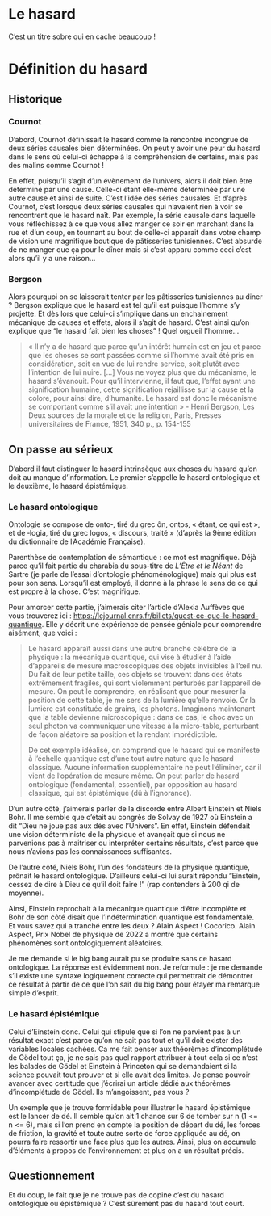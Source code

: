 
# Le hasard

C’est un titre sobre qui en cache beaucoup !

# Définition du hasard

## Historique

### Cournot

D’abord, Cournot définissait le hasard comme la rencontre incongrue de deux séries causales bien déterminées. On peut y avoir une peur du hasard dans le sens où celui-ci échappe à la compréhension de certains, mais pas des malins comme Cournot !

En effet, puisqu’il s’agit d’un évènement de l’univers, alors il doit bien être déterminé par une cause. Celle-ci étant elle-même déterminée par une autre cause et ainsi de suite. C’est l’idée des séries causales. Et d’après Cournot, c’est lorsque deux séries causales qui n’avaient rien à voir se rencontrent que le hasard naît. Par exemple, la série causale dans laquelle vous réfléchissez à ce que vous allez manger ce soir en marchant dans la rue et d’un coup, en tournant au bout de celle-ci apparait dans votre champ de vision une magnifique boutique de pâtisseries tunisiennes. C’est absurde de ne manger que ça pour le dîner mais si c’est apparu comme ceci c’est alors qu’il y a une raison…

### Bergson

Alors pourquoi on se laisserait tenter par les pâtisseries tunisiennes au diner ? Bergson explique que le hasard est tel qu’il est puisque l’homme s’y projette. Et dès lors que celui-ci s’implique dans un enchainement mécanique de causes et effets, alors il s’agit de hasard. C’est ainsi qu’on explique que “le hasard fait bien les choses” ! Quel orgueil l’homme…

> « Il n’y a de hasard que parce qu’un intérêt humain est en jeu et parce que les choses se sont passées comme si l’homme avait été pris en considération, soit en vue de lui rendre service, soit plutôt avec l’intention de lui nuire. […] Vous ne voyez plus que du mécanisme, le hasard s’évanouit. Pour qu’il intervienne, il faut que, l’effet ayant une signification humaine, cette signification rejaillisse sur la cause et la colore, pour ainsi dire, d’humanité. Le hasard est donc le mécanisme se comportant comme s’il avait une intention » - Henri Bergson, Les Deux sources de la morale et de la religion, Paris, Presses universitaires de France, 1951, 340 p., p. 154-155

## On passe au sérieux

D’abord il faut distinguer le hasard intrinsèque aux choses du hasard qu’on doit au manque d’information. Le premier s’appelle le hasard ontologique et le deuxième, le hasard épistémique.

### Le hasard ontologique

Ontologie se compose de onto‑, tiré du grec ôn, ontos, « étant, ce qui est », et de ‑logia, tiré du grec logos, « discours, traité » (d’après la 9ème édition du dictionnaire de l’Académie Française).

Parenthèse de contemplation de sémantique : ce mot est magnifique. Déjà parce qu’il fait partie du charabia du sous-titre de *L’Être et le Néant* de Sartre (je parle de l’essai d’ontologie phénoménologique) mais qui plus est pour son sens. Lorsqu’il est employé, il donne à la phrase le sens de ce qui est propre à la chose. C’est magnifique.

Pour amorcer cette partie, j’aimerais citer l’article d’Alexia Auffèves que vous trouverez ici : <https://lejournal.cnrs.fr/billets/quest-ce-que-le-hasard-quantique>. Elle y décrit une expérience de pensée géniale pour comprendre aisément, que voici :

> Le hasard apparaît aussi dans une autre branche célèbre de la physique : la mécanique quantique, qui vise à étudier à l’aide d’appareils de mesure macroscopiques des objets invisibles à l’œil nu. Du fait de leur petite taille, ces objets se trouvent dans des états extrêmement fragiles, qui sont violemment perturbés par l’appareil de mesure. On peut le comprendre, en réalisant que pour mesurer la position de cette table, je me sers de la lumière qu’elle renvoie. Or la lumière est constituée de grains, les photons. Imaginons maintenant que la table devienne microscopique : dans ce cas, le choc avec un seul photon va communiquer une vitesse à la micro-table, perturbant de façon aléatoire sa position et la rendant imprédictible.
>
> De cet exemple idéalisé, on comprend que le hasard qui se manifeste à l’échelle quantique est d’une tout autre nature que le hasard classique. Aucune information supplémentaire ne peut l’éliminer, car il vient de l’opération de mesure même. On peut parler de hasard ontologique (fondamental, essentiel), par opposition au hasard classique, qui est épistémique (dû à l’ignorance).

D’un autre côté, j’aimerais parler de la discorde entre Albert Einstein et Niels Bohr. Il me semble que c’était au congrès de Solvay de 1927 où Einstein a dit “Dieu ne joue pas aux dés avec l’Univers”. En effet, Einstein défendait une vision déterministe de la physique et avançait que si nous ne parvenions pas à maitriser ou interpréter certains résultats, c’est parce que nous n’avions pas les connaissances suffisantes.

De l’autre côté, Niels Bohr, l’un des fondateurs de la physique quantique, prônait le hasard ontologique. D’ailleurs celui-ci lui aurait répondu “Einstein, cessez de dire à Dieu ce qu’il doit faire !” (rap contenders à 200 qi de moyenne).

Ainsi, Einstein reprochait à la mécanique quantique d’être incomplète et Bohr de son côté disait que l’indétermination quantique est fondamentale. Et vous savez qui a tranché entre les deux ? Alain Aspect ! Cocorico. Alain Aspect, Prix Nobel de physique de 2022 a montré que certains phénomènes sont ontologiquement aléatoires.

Je me demande si le big bang aurait pu se produire sans ce hasard ontologique. La réponse est évidemment non. Je reformule : je me demande s’il existe une syntaxe logiquement correcte qui permettrait de démontrer ce résultat à partir de ce que l’on sait du big bang pour étayer ma remarque simple d’esprit.

### Le hasard épistémique

Celui d’Einstein donc. Celui qui stipule que si l’on ne parvient pas à un résultat exact c’est parce qu’on ne sait pas tout et qu’il doit exister des variables locales cachées. Ca me fait penser aux théorèmes d’incomplétude de Gödel tout ça, je ne sais pas quel rapport attribuer à tout cela si ce n’est les balades de Gödel et Einstein à Princeton qui se demandaient si la science pouvait tout prouver et si elle avait des limites. Je pense pouvoir avancer avec certitude que j’écrirai un article dédié aux théorèmes d’incomplétude de Gödel. Ils m’angoissent, pas vous ?

Un exemple que je trouve formidable pour illustrer le hasard épistémique est le lancer de dé. Il semble qu’on ait 1 chance sur 6 de tomber sur n (1 &lt;= n &lt;= 6), mais si l’on prend en compte la position de départ du dé, les forces de friction, la gravité et toute autre sorte de force appliquée au dé, on pourra faire ressortir une face plus que les autres. Ainsi, plus on accumule d’éléments à propos de l’environnement et plus on a un résultat précis.

## Questionnement

Et du coup, le fait que je ne trouve pas de copine c’est du hasard ontologique ou épistémique ? C’est sûrement pas du hasard tout court.